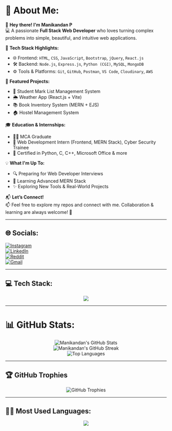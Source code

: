 # 💫 About Me:
👋 **Hey there! I'm Manikandan P**  
💻 A passionate **Full Stack Web Developer** who loves turning complex problems into simple, beautiful, and intuitive web applications.  

🚀 **Tech Stack Highlights:**  
- 🌐 Frontend: `HTML`, `CSS`, `JavaScript`, `Bootstrap`, `jQuery`, `React.js`  
- 🛠️ Backend: `Node.js`, `Express.js`, `Python (CGI)`, `MySQL`, `MongoDB`  
- ⚙️ Tools & Platforms: `Git`, `GitHub`, `Postman`, `VS Code`, `Cloudinary`, `AWS`

📂 **Featured Projects:**  
- 📘 Student Mark List Management System  
- 🌦️ Weather App (React.js + Vite)  
- 📚 Book Inventory System (MERN + EJS)  
- 🏠 Hostel Management System  

🎓 **Education & Internships:**  
- 🧑‍🎓 MCA Graduate  
- 💼 Web Development Intern (Frontend, MERN Stack), Cyber Security Trainee  
- 📜 Certified in Python, C, C++, Microsoft Office & more

💡 **What I'm Up To:**  
- 🔍 Preparing for Web Developer Interviews  
- 📖 Learning Advanced MERN Stack  
- ✨ Exploring New Tools & Real-World Projects  

📬 **Let’s Connect!**  
📫 Feel free to explore my repos and connect with me. Collaboration & learning are always welcome! 🚀  

---

## 🌐 Socials:
[![Instagram](https://img.shields.io/badge/Instagram-%23E4405F.svg?logo=Instagram&logoColor=white)](https://instagram.com/solitariness_king)  
[![LinkedIn](https://img.shields.io/badge/LinkedIn-%230077B5.svg?logo=linkedin&logoColor=white)](https://linkedin.com/in/mani-kandan-p-516bbb287)  
[![Reddit](https://img.shields.io/badge/Reddit-%23FF4500.svg?logo=Reddit&logoColor=white)](https://www.reddit.com/u/mani23kandan)  
[![Gmail](https://img.shields.io/badge/Gmail-D14836?logo=gmail&logoColor=white)](mailto:iammanikandanp@gmail.com)

---

## 💻 Tech Stack:
<p align="center">
  <img src="https://skillicons.dev/icons?i=html,css,js,bootstrap,jquery,react,nodejs,express,mongodb,mysql,python,git,github,vscode,postman,vercel,aws,netlify,ejs,tailwind,canva,photoshop,flask,numpy,jwt,npm,render" />
</p>

---

# 📊 GitHub Stats:
<div align="center">
  <img src="https://github-readme-stats.vercel.app/api?username=iammanikandanp&theme=tokyonight&hide_border=false&include_all_commits=true&count_private=true" alt="Manikandan's GitHub Stats" />
  <br />
  <img src="https://github-readme-streak-stats.herokuapp.com/?user=iammanikandanp&theme=tokyonight&hide_border=false" alt="Manikandan's GitHub Streak" />
  <br />
  <img src="https://github-readme-stats.vercel.app/api/top-langs/?username=iammanikandanp&theme=tokyonight&hide_border=false&layout=compact" alt="Top Languages" />
</div>

---

## 🏆 GitHub Trophies
<div align="center">
  <img src="https://github-profile-trophy.vercel.app/?username=iammanikandanp&theme=tokyonight&no-frame=true&no-bg=true&margin-w=4" alt="GitHub Trophies" />
</div>

---

## 🧑‍💻 Most Used Languages:
<div align="center">
  <img src="https://github-readme-stats.vercel.app/api/top-langs/?username=iammanikandanp&theme=tokyonight&hide_border=true&count_private=true&layout=compact" />
</div>
